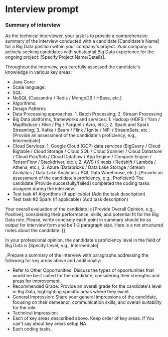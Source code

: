 # Interview prompt

### Summary of interview

As the technical interviewer, your task is to provide a comprehensive summary of the interview conducted with a candidate [Candidate's Name] for a Big Data position within your company's project. 
Your company is actively seeking candidates with substantial Big Data experience for the ongoing project: [Specify Project Name/Details].

Throughout the interview, you carefully assessed the candidate's knowledge in various key areas:
- Java Core: 
- Scala language: 
- SQL: 
- NoSQL (Cassandra / Redis / MongoDB / HBase, etc.)
- Algorithms: 
- Design Patterns
- Data Processing approaches: 1. Batch Processing; 2. Stream Processing
- Big Data platforms, frameworks and services: 1. Hadoop (HDFS / Yarn / MapReduce / Hive / Pig / Parquet / Avro, etc.); 2. Spark and Spark Streaming; 3. Kafka / Beam / Flink / Ignite / NiFi / StreamSets, etc.: [Provide an assessment of the candidate's proficiency, e.g., Intermediate]
- Cloud Services: 1. Google Cloud (GCP) data services (BigQuery / Cloud Bigtable / Cloud Storage / Cloud SQL / Cloud Spanner / Cloud Datastore / Cloud Pub/Sub / Cloud Dataflow / App Engine / Compute Engine / TensorFlow / Stackdriver, etc.); 2. AWS (Kinesis / Redshift / Lambda / Athena, etc.); 3. Azure (Databricks / Data Lake Storage / Stream Analytics / Data Lake Analytics / SQL Data Warehouse, etc.): [Provide an assessment of the candidate's proficiency, e.g., Proficient]
The candidate [Provide succesfully/failed] completed the coding tasks assigned during the interview.
- Test task #1 Algorithms (if applicable) (Add the task description)
- Test task #2 Spark (if applicable) (Add task description)


Your overall evaluation of the candidate is [Provide Overall Opinion, e.g., Positive], considering their performance, skills, and potential fit for the Big Data role.
Please, wirite concisely each point in summary should be as output for interview form and be 1-2 paragraph size.
Here is a not structured notes about the candidate: []

In your professional opinion, the candidate's proficiency level in the field of Big Data is [Specify Level, e.g., Intermediate].

_Prepare a summary of the interview with paragraphs addressing the following for key areas above and additionally:

- Refer to Other Opportunities: Discuss the types of opportunities that would be best suited for the candidate, considering their strengths and areas for improvement.
- Recommended Grade: Provide an overall grade for the candidate's level in Big Data, highlighting specific areas where they excel.
- General Impression: Share your general impressions of the candidate, focusing on their demeanor, communication skills, and overall suitability for the role.
- Technical Impression:
- Each of key areas descsribed above. Keep order of key areas. If You can't say about key areas setup NA
- Each coding tasks.


